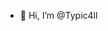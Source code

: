 - 👋 Hi, I’m @Typic4ll

<!---
Typic4ll/Typic4ll is a ✨ special ✨ repository because its `README.md` (this file) appears on your GitHub profile.
You can click the Preview link to take a look at your changes.
--->
